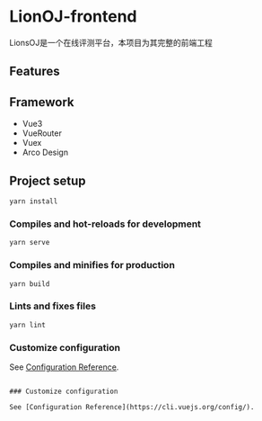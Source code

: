 # LionOJ-frontend

LionsOJ是一个在线评测平台，本项目为其完整的前端工程

## Features

## Framework

- Vue3
- VueRouter
- Vuex
- Arco Design

## Project setup
```
yarn install
```

### Compiles and hot-reloads for development
```
yarn serve
```

### Compiles and minifies for production
```
yarn build
```

### Lints and fixes files
```
yarn lint
```

### Customize configuration
See [Configuration Reference](https://cli.vuejs.org/config/).

```

### Customize configuration

See [Configuration Reference](https://cli.vuejs.org/config/).
